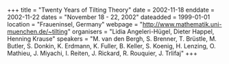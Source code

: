 +++
title = "Twenty Years of Tilting Theory"
date = 2002-11-18
enddate = 2002-11-22
dates = "November 18 - 22, 2002"
dateadded = 1999-01-01
location = "Fraueninsel, Germany"
webpage = "http://www.mathematik.uni-muenchen.de/~tilting"
organisers = "Lidia Angeleri-Hügel, Dieter Happel, Henning Krause"
speakers = "M. van den Bergh, S. Brenner, T. Brüstle, M. Butler, S. Donkin, K. Erdmann, K. Fuller, B. Keller, S. Koenig, H. Lenzing, O. Mathieu, J. Miyachi, I. Reiten, J. Rickard, R. Rouquier, J. Trlifaj"
+++
